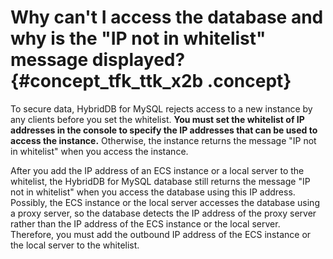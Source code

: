 # Why can't I access the database and why is the "IP not in whitelist" message displayed? {#concept_tfk_ttk_x2b .concept}

To secure data, HybridDB for MySQL rejects access to a new instance by any clients before you set the whitelist. **You must set the whitelist of IP addresses in the console to specify the IP addresses that can be used to access the instance.** Otherwise, the instance returns the message "IP not in whitelist" when you access the instance.

After you add the IP address of an ECS instance or a local server to the whitelist, the HybridDB for MySQL database still returns the message "IP not in whitelist" when you access the database using this IP address. Possibly, the ECS instance or the local server accesses the database using a proxy server, so the database detects the IP address of the proxy server rather than the IP address of the ECS instance or the local server. Therefore, you must add the outbound IP address of the ECS instance or the local server to the whitelist.

